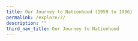 ```yaml
---
title: Our Journey to Nationhood (1959 to 1996)
permalink: /explore/2/
description: ""
third_nav_title: Our Journey to Nationhood
---
```


